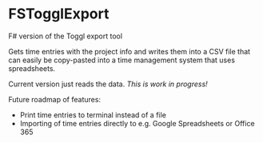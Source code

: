 # FSTogglExport
F# version of the Toggl export tool

Gets time entries with the project info and writes them into a CSV file
that can easily be copy-pasted into a time management system that uses spreadsheets.

Current version just reads the data.
*This is work in progress!*

Future roadmap of features:
* Print time entries to terminal instead of a file
* Importing of time entries directly to e.g. Google Spreadsheets or Office 365
